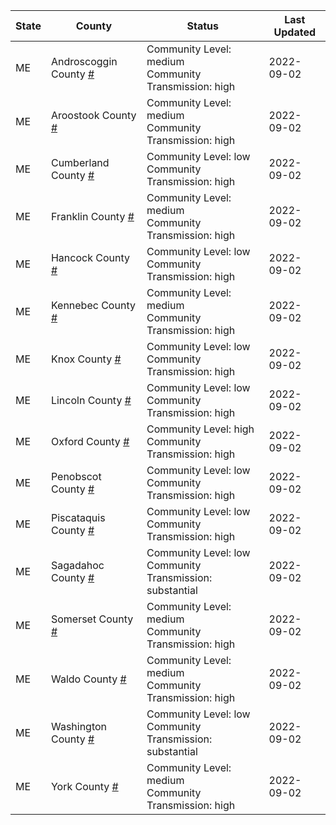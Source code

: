 State | County | Status | Last Updated
--- | --- | --- | --- 
ME | Androscoggin County <a href="#androscoggin_county">#</a> | <a name="androscoggin_county"></a>Community Level: medium<br/>Community Transmission: high | 2022-09-02
ME | Aroostook County <a href="#aroostook_county">#</a> | <a name="aroostook_county"></a>Community Level: medium<br/>Community Transmission: high | 2022-09-02
ME | Cumberland County <a href="#cumberland_county">#</a> | <a name="cumberland_county"></a>Community Level: low<br/>Community Transmission: high | 2022-09-02
ME | Franklin County <a href="#franklin_county">#</a> | <a name="franklin_county"></a>Community Level: medium<br/>Community Transmission: high | 2022-09-02
ME | Hancock County <a href="#hancock_county">#</a> | <a name="hancock_county"></a>Community Level: low<br/>Community Transmission: high | 2022-09-02
ME | Kennebec County <a href="#kennebec_county">#</a> | <a name="kennebec_county"></a>Community Level: medium<br/>Community Transmission: high | 2022-09-02
ME | Knox County <a href="#knox_county">#</a> | <a name="knox_county"></a>Community Level: low<br/>Community Transmission: high | 2022-09-02
ME | Lincoln County <a href="#lincoln_county">#</a> | <a name="lincoln_county"></a>Community Level: low<br/>Community Transmission: high | 2022-09-02
ME | Oxford County <a href="#oxford_county">#</a> | <a name="oxford_county"></a>Community Level: high<br/>Community Transmission: high | 2022-09-02
ME | Penobscot County <a href="#penobscot_county">#</a> | <a name="penobscot_county"></a>Community Level: low<br/>Community Transmission: high | 2022-09-02
ME | Piscataquis County <a href="#piscataquis_county">#</a> | <a name="piscataquis_county"></a>Community Level: low<br/>Community Transmission: high | 2022-09-02
ME | Sagadahoc County <a href="#sagadahoc_county">#</a> | <a name="sagadahoc_county"></a>Community Level: low<br/>Community Transmission: substantial | 2022-09-02
ME | Somerset County <a href="#somerset_county">#</a> | <a name="somerset_county"></a>Community Level: medium<br/>Community Transmission: high | 2022-09-02
ME | Waldo County <a href="#waldo_county">#</a> | <a name="waldo_county"></a>Community Level: medium<br/>Community Transmission: high | 2022-09-02
ME | Washington County <a href="#washington_county">#</a> | <a name="washington_county"></a>Community Level: low<br/>Community Transmission: substantial | 2022-09-02
ME | York County <a href="#york_county">#</a> | <a name="york_county"></a>Community Level: medium<br/>Community Transmission: high | 2022-09-02

